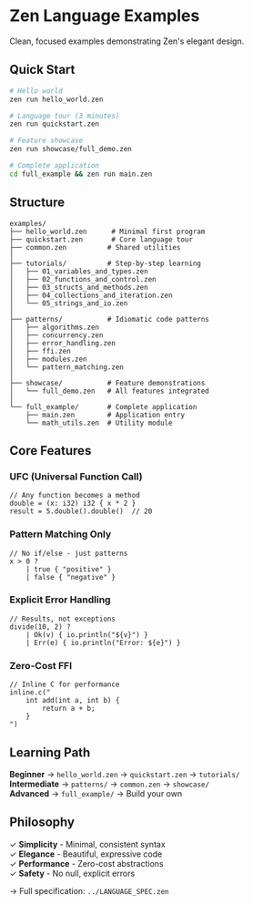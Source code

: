 # Zen Language Examples

Clean, focused examples demonstrating Zen's elegant design.

## Quick Start

```bash
# Hello world
zen run hello_world.zen

# Language tour (3 minutes)
zen run quickstart.zen  

# Feature showcase
zen run showcase/full_demo.zen

# Complete application
cd full_example && zen run main.zen
```

## Structure

```
examples/
├── hello_world.zen      # Minimal first program
├── quickstart.zen       # Core language tour
├── common.zen          # Shared utilities
│
├── tutorials/          # Step-by-step learning
│   ├── 01_variables_and_types.zen
│   ├── 02_functions_and_control.zen
│   ├── 03_structs_and_methods.zen
│   ├── 04_collections_and_iteration.zen
│   └── 05_strings_and_io.zen
│
├── patterns/           # Idiomatic code patterns
│   ├── algorithms.zen
│   ├── concurrency.zen
│   ├── error_handling.zen
│   ├── ffi.zen
│   ├── modules.zen
│   └── pattern_matching.zen
│
├── showcase/           # Feature demonstrations
│   └── full_demo.zen   # All features integrated
│
└── full_example/       # Complete application
    ├── main.zen        # Application entry
    └── math_utils.zen  # Utility module
```

## Core Features

### UFC (Universal Function Call)
```zen
// Any function becomes a method
double = (x: i32) i32 { x * 2 }
result = 5.double().double()  // 20
```

### Pattern Matching Only
```zen
// No if/else - just patterns
x > 0 ? 
    | true { "positive" } 
    | false { "negative" }
```

### Explicit Error Handling
```zen
// Results, not exceptions
divide(10, 2) ? 
    | Ok(v) { io.println("${v}") } 
    | Err(e) { io.println("Error: ${e}") }
```

### Zero-Cost FFI
```zen
// Inline C for performance
inline.c("
    int add(int a, int b) { 
        return a + b; 
    }
")
```

## Learning Path

**Beginner** → `hello_world.zen` → `quickstart.zen` → `tutorials/`  
**Intermediate** → `patterns/` → `common.zen` → `showcase/`  
**Advanced** → `full_example/` → Build your own

## Philosophy

✓ **Simplicity** - Minimal, consistent syntax  
✓ **Elegance** - Beautiful, expressive code  
✓ **Performance** - Zero-cost abstractions  
✓ **Safety** - No null, explicit errors  

→ Full specification: `../LANGUAGE_SPEC.zen`